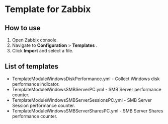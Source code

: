 # Template for Zabbix

## How to use

1. Open Zabbix console.
2. Navigate to **Configuration** > **Templates** .
3. Click **Import** and select a file.

## List of templates

- TemplateModuleWindowsDiskPerformance.yml - Collect Windows disk performance indicator.
- TemplateModuleWindowsSMBServerPC.yml - SMB Server performance counter.
- TemplateModuleWindowsSMBServerSessionsPC.yml - SMB Server Session performance counter.
- TemplateModuleWindowsSMBServerSharesPC.yml - SMB Server Shares performance counter.

